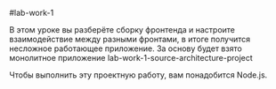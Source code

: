 #lab-work-1

В этом уроке вы разберёте сборку фронтенда и настроите взаимодействие между разными фронтами, в итоге получится несложное работающее приложение. 
За основу будет взято монолитное приложение lab-work-1-source-architecture-project

Чтобы выполнить эту проектную работу, вам понадобится Node.js.